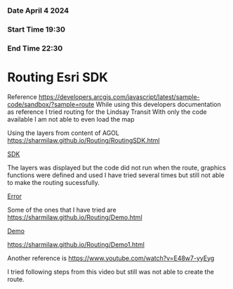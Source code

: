 ### Date April 4 2024
### Start Time 19:30
### End Time 22:30 

# Routing Esri SDK
Reference 
https://developers.arcgis.com/javascript/latest/sample-code/sandbox/?sample=route
While using this developers documentation as reference I tried routing for the Lindsay Transit
With only the code available I am not able to even load the map

Using the layers from content of AGOL
https://sharmilaw.github.io/Routing/RoutingSDK.html

[SDK](./images/GetImage40.png)

The layers was displayed but the code did not run when the route, graphics functions were defined and used
I have tried several times but still not able to make the routing sucessfully. 

[Error](./images/GetImage42.png)

Some of the ones that I have tried are 
https://sharmilaw.github.io/Routing/Demo.html

[Demo](./images/GetImage40.png)

https://sharmilaw.github.io/Routing/Demo1.html

Another reference is 
https://www.youtube.com/watch?v=E48w7-yyEyg

I tried following steps from this video but still was not able to create the route.  
